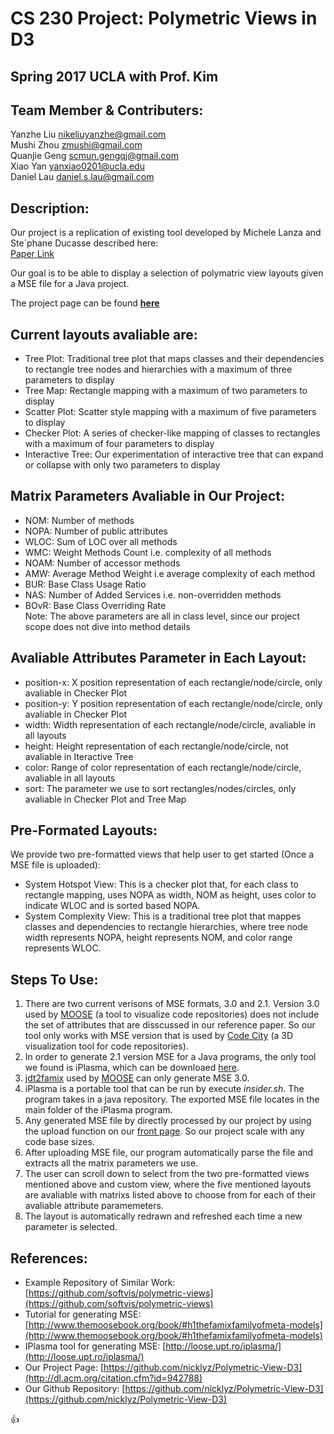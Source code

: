 # CS 230 Project: Polymetric Views in D3

## Spring 2017 UCLA with Prof. Kim

## Team Member & Contributers:
Yanzhe Liu		nikeliuyanzhe@gmail.com   
Mushi Zhou		zmushi@gmail.com       
Quanjie Geng    scmun.gengqj@gmail.com   
Xiao Yan        yanxiao0201@ucla.edu    
Daniel Lau      daniel.s.lau@gmail.com    


## Description:

Our project is a replication of existing tool developed by Michele Lanza and Ste´phane Ducasse described here:   
[Paper Link](http://dl.acm.org/citation.cfm?id=942788)  

Our goal is to be able to display a selection of polymatric view layouts given a MSE file for a Java project.  

The project page can be found [**here**](https://nicklyz.github.io/Polymetric-View-D3/index.html)
    
## Current layouts avaliable are:  
* Tree Plot:        Traditional tree plot that maps classes and their dependencies to rectangle tree nodes and hierarchies with a maximum of three parameters to display   
* Tree Map:         Rectangle mapping with a maximum of two parameters to display  
* Scatter Plot:     Scatter style mapping with a maximum of five parameters to display  
* Checker Plot:     A series of checker-like mapping of classes to rectangles with a maximum of four parameters to display  
* Interactive Tree:  Our experimentation of interactive tree that can expand or collapse with only two parameters to display  
   
## Matrix Parameters Avaliable in Our Project:  
* NOM:              Number of methods  
* NOPA:             Number of public attributes  
* WLOC:             Sum of LOC over all methods  
* WMC:              Weight Methods Count i.e. complexity of all methods   
* NOAM:             Number of accessor methods    
* AMW:              Average Method Weight i.e average complexity of each method    
* BUR:              Base Class Usage Ratio    
* NAS:              Number of Added Services i.e. non-overridden methods    
* BOvR:             Base Class Overriding Rate    
Note: The above parameters are all in class level, since our project scope does not dive into method details

## Avaliable Attributes Parameter in Each Layout:
* position-x:  X position representation of each rectangle/node/circle, only avaliable in Checker Plot
* position-y:  Y position representation of each rectangle/node/circle, only avaliable in Checker Plot
* width:       Width representation of each rectangle/node/circle, avaliable in all layouts
* height:      Height representation of each rectangle/node/circle, not avaliable in Iteractive Tree
* color:       Range of color representation of each rectangle/node/circle, avaliable in all layouts
* sort:        The parameter we use to sort rectangles/nodes/circles, only avaliable in Checker Plot and Tree Map

## Pre-Formated Layouts:
We provide two pre-formatted views that help user to get started (Once a MSE file is uploaded):
* System Hotspot View: This is a checker plot that, for each class to rectangle mapping, uses NOPA as width, NOM as height, uses color to indicate WLOC and is sorted based NOPA.
* System Complexity View: This is a traditional tree plot that mappes classes and dependencies to rectangle hierarchies, where tree node width represents NOPA, height represents NOM, and color range represents WLOC.

## Steps To Use:  
1. There are two current verisons of MSE formats, 3.0 and 2.1. Version 3.0 used by [MOOSE](http://www.moosetechnology.org) (a tool to visualize code repositories) does not include the set of attributes that are disscussed in our reference paper. So our tool only works with MSE version that is used by [Code City](https://wettel.github.io/codecity.html) (a 3D visualization tool for code repositories).
2. In order to generate 2.1 version MSE for a Java programs, the only tool we found is iPlasma, which can be downloaed [here](http://loose.upt.ro/iplasma/). 
3. [jdt2famix](https://github.com/girba/jdt2famix) used by [MOOSE](http://www.moosetechnology.org) can only generate MSE 3.0.
4. iPlasma is a portable tool that can be run by execute *insider.sh*. The program takes in a java repository. The exported MSE file locates in the main folder of the iPlasma program. 
5. Any generated MSE file by directly processed by our project by using the upload function on our [front page](https://nicklyz.github.io/Polymetric-View-D3/index.html). So our project scale with any code base sizes. 
6. After uploading MSE file, our program automatically parse the file and extracts all the matrix parameters we use. 
7. The user can scroll down to select from the two pre-formatted views mentioned above and custom view, where the five mentioned layouts are avaliable with matrixs listed above to choose from for each of their avaliable attribute paramemeters. 
8. The layout is automatically redrawn and refreshed each time a new parameter is selected.  


## References:
* Example Repository of Similar Work: [https://github.com/softvis/polymetric-views](https://github.com/softvis/polymetric-views)      
* Tutorial for generating MSE: [http://www.themoosebook.org/book/#h1thefamixfamilyofmeta-models](http://www.themoosebook.org/book/#h1thefamixfamilyofmeta-models)  
* IPlasma tool for generating MSE: [http://loose.upt.ro/iplasma/](http://loose.upt.ro/iplasma/)       
* Our Project Page: [https://github.com/nicklyz/Polymetric-View-D3](http://dl.acm.org/citation.cfm?id=942788)    
* Our Github Repository: [https://github.com/nicklyz/Polymetric-View-D3](https://github.com/nicklyz/Polymetric-View-D3)    

:+1:
